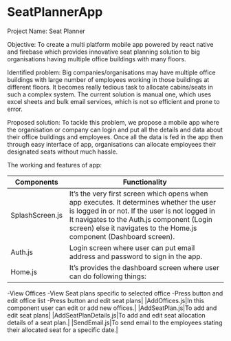 # SeatPlannerApp
Project Name: Seat Planner

Objective: To create a multi platform mobile app powered by react native and firebase which provides innovative seat planning solution to big organisations having multiple office buildings with many floors.

Identified problem: Big companies/organisations may have multiple office buildings with large number of employees working in those buildings at different floors. It becomes really tedious task to allocate cabins/seats in such a complex system. The current solution is manual one, which uses excel sheets and bulk email services, which is not so efficient and prone to error.

Proposed solution: To tackle this problem, we propose a mobile app where the organisation or company can login and put all the details and data about their office buildings and employees. Once all the data is fed in the app then through easy interface of app, organisations can allocate employees their designated seats without much hassle. 

The working and features of app:

|Components|Functionality|
|---|---|
|SplashScreen.js|It’s the very first screen which opens when app executes. It determines whether the user is logged in or not. If the user is not logged in It navigates to the Auth.js component (Login screen) else it navigates to the Home.js component (Dashboard screen).|
|Auth.js|Login screen where user can put email address and password to sign in the app.|
|Home.js|It’s provides the dashboard screen where user can do following things:
 -View Offices
 -View Seat plans specific to selected office
 -Press button and edit office list
 -Press button and edit seat plans|
|AddOffices.js|In this component user can edit or add new offices.|
|AddSeatPlan.js|To add and edit seat plans|
|AddSeatPlanDetails.js|To add and edit seat allocation details of a seat plan.|
|SendEmail.js|To send email to the employees stating their allocated seat for a specific date.|



